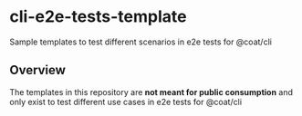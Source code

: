 # cli-e2e-tests-template

Sample templates to test different scenarios in e2e tests for @coat/cli

## Overview

The templates in this repository are **not meant for public consumption** and only exist to test different use cases in e2e tests for @coat/cli
